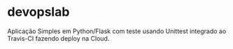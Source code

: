# devopslab

Aplicação Simples em Python/Flask com teste usando Unittest integrado ao Travis-CI fazendo deploy na Cloud.